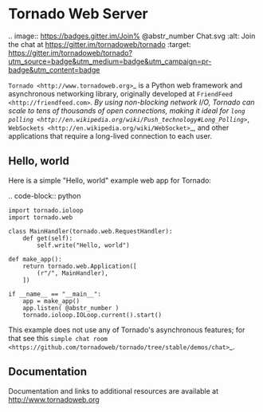 # Tornado Web Server

.. image:: https://badges.gitter.im/Join% @abstr_number Chat.svg :alt: Join the chat at https://gitter.im/tornadoweb/tornado :target: https://gitter.im/tornadoweb/tornado?utm_source=badge&utm_medium=badge&utm_campaign=pr-badge&utm_content=badge

`Tornado <http://www.tornadoweb.org>`_ is a Python web framework and asynchronous networking library, originally developed at `FriendFeed <http://friendfeed.com>`_. By using non-blocking network I/O, Tornado can scale to tens of thousands of open connections, making it ideal for `long polling <http://en.wikipedia.org/wiki/Push_technology#Long_Polling>`_, `WebSockets <http://en.wikipedia.org/wiki/WebSocket>`_, and other applications that require a long-lived connection to each user.

## Hello, world

Here is a simple "Hello, world" example web app for Tornado:

.. code-block:: python
    
    
    import tornado.ioloop
    import tornado.web
    
    class MainHandler(tornado.web.RequestHandler):
        def get(self):
            self.write("Hello, world")
    
    def make_app():
        return tornado.web.Application([
            (r"/", MainHandler),
        ])
    
    if __name__ == "__main__":
        app = make_app()
        app.listen( @abstr_number )
        tornado.ioloop.IOLoop.current().start()
    

This example does not use any of Tornado's asynchronous features; for that see this `simple chat room <https://github.com/tornadoweb/tornado/tree/stable/demos/chat>`_.

## Documentation

Documentation and links to additional resources are available at http://www.tornadoweb.org
